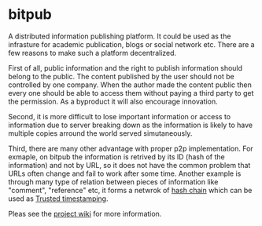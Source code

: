 bitpub
======

A distributed information publishing platform. It could be used as the infrasture for academic publication, blogs or social network etc. There are a few reasons to make such a platform decentralized. 

First of all, public information and the right to publish information should belong to the public. The content published by the user should not be controlled by one company. When the author made the content public then every one should be able to access them without paying a third party to get the permission. As a byproduct it will also encourage innovation.

Second, it is more difficult to lose important information or access to information due to server breaking down as the information is likely to have multiple copies arround the world served simutaneously.

Third, there are many other advantage with proper p2p implementation. For exmaple, on bitpub the information is retrived by its ID (hash of the information) and not by URL, so it does not have the common problem that URLs often change and fail to work after some time. Another example is through many type of relation between pieces of information like "comment", "reference" etc, it forms a netwrok of [hash chain](http://en.wikipedia.org/wiki/Hash_chain) which can be used as [Trusted timestamping](http://en.wikipedia.org/wiki/Trusted_timestamping).


Pleas see the [project wiki](https://github.com/entron/bitpub/wiki) for more information.
